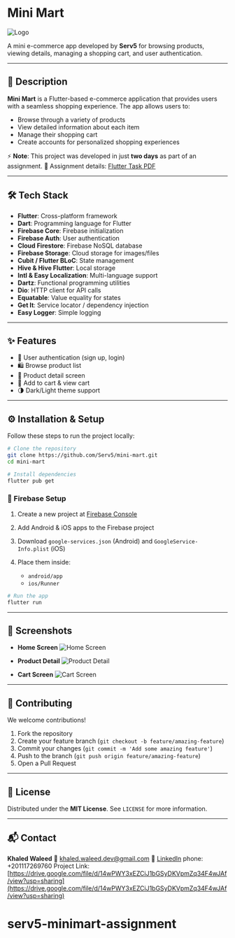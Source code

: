 # Mini Mart

![Logo](https://drive.google.com/file/d/1DuJds2PG6Q0UrqEtyceSvBKdKlEQNLMJ/view?usp=sharing)

A mini e-commerce app developed by **Serv5** for browsing products, viewing details, managing a shopping cart, and user authentication.

---

## 📝 Description

**Mini Mart** is a Flutter-based e-commerce application that provides users with a seamless shopping experience.
The app allows users to:

- Browse through a variety of products
- View detailed information about each item
- Manage their shopping cart
- Create accounts for personalized shopping experiences

⚡ **Note**: This project was developed in just **two days** as part of an assignment.
📄 Assignment details: [Flutter Task PDF](./flutter_task.pdf)

---

## 🛠 Tech Stack

- **Flutter**: Cross-platform framework
- **Dart**: Programming language for Flutter
- **Firebase Core**: Firebase initialization
- **Firebase Auth**: User authentication
- **Cloud Firestore**: Firebase NoSQL database
- **Firebase Storage**: Cloud storage for images/files
- **Cubit / Flutter BLoC**: State management
- **Hive & Hive Flutter**: Local storage
- **Intl & Easy Localization**: Multi-language support
- **Dartz**: Functional programming utilities
- **Dio**: HTTP client for API calls
- **Equatable**: Value equality for states
- **Get It**: Service locator / dependency injection
- **Easy Logger**: Simple logging

---

## ✨ Features

- 🔐 User authentication (sign up, login)
- 🛍 Browse product list
- 📄 Product detail screen
- 🛒 Add to cart & view cart
- 🌗 Dark/Light theme support

---

## ⚙️ Installation & Setup

Follow these steps to run the project locally:

```bash
# Clone the repository
git clone https://github.com/Serv5/mini-mart.git
cd mini-mart

# Install dependencies
flutter pub get
```

### 🔧 Firebase Setup

1. Create a new project at [Firebase Console](https://console.firebase.google.com/)
2. Add Android & iOS apps to the Firebase project
3. Download `google-services.json` (Android) and `GoogleService-Info.plist` (iOS)
4. Place them inside:

   - `android/app`
   - `ios/Runner`

```bash
# Run the app
flutter run
```

---

## 📱 Screenshots

- **Home Screen**
  ![Home Screen](https://drive.google.com/uc?export=view&id=1qcvF9jHsSRym4_jEojOtdsEk8GNFuwWS)

- **Product Detail**
  ![Product Detail](https://drive.google.com/uc?export=view&id=1nJqcGWAEP7g4skv5UsCymnO7NGaq5KaZ)

- **Cart Screen**
  ![Cart Screen](https://via.placeholder.com/300x600?text=Cart+Screen)

---

## 🤝 Contributing

We welcome contributions!

1. Fork the repository
2. Create your feature branch (`git checkout -b feature/amazing-feature`)
3. Commit your changes (`git commit -m 'Add some amazing feature'`)
4. Push to the branch (`git push origin feature/amazing-feature`)
5. Open a Pull Request

---

## 📜 License

Distributed under the **MIT License**. See `LICENSE` for more information.

---

## 📬 Contact

**Khaled Waleed**
📧 [khaled.waleed.dev@gmail.com](khaled.waleed.dev@gmail.com)
💼 [LinkedIn](www.linkedin.com/in/khaled-waleed-a95b70208)
phone: +201117269760
Project Link: [https://drive.google.com/file/d/14wPWY3xEZCiJ1bGSyDKVpmZq34F4wJAf/view?usp=sharing](https://drive.google.com/file/d/14wPWY3xEZCiJ1bGSyDKVpmZq34F4wJAf/view?usp=sharing)
# serv5-minimart-assignment
